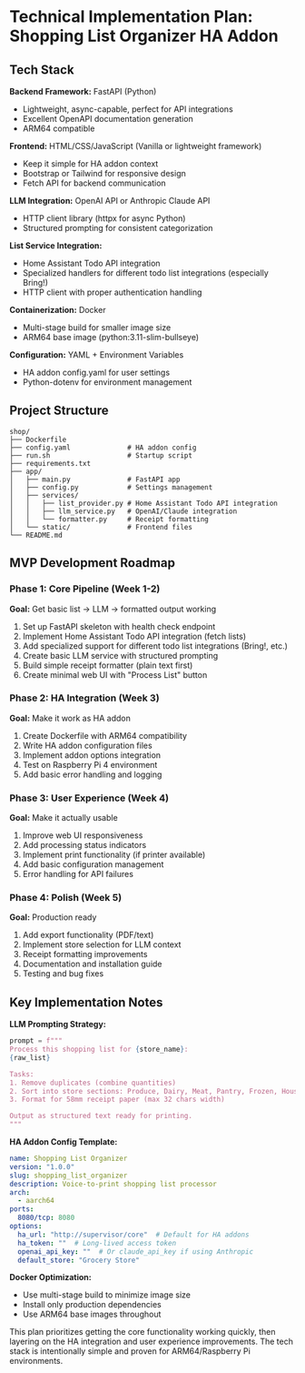 # Technical Implementation Plan: Shopping List Organizer HA Addon

## Tech Stack

**Backend Framework:** FastAPI (Python)
- Lightweight, async-capable, perfect for API integrations
- Excellent OpenAPI documentation generation
- ARM64 compatible

**Frontend:** HTML/CSS/JavaScript (Vanilla or lightweight framework)
- Keep it simple for HA addon context
- Bootstrap or Tailwind for responsive design
- Fetch API for backend communication

**LLM Integration:** OpenAI API or Anthropic Claude API
- HTTP client library (httpx for async Python)
- Structured prompting for consistent categorization

**List Service Integration:** 
- Home Assistant Todo API integration
- Specialized handlers for different todo list integrations (especially Bring!)
- HTTP client with proper authentication handling

**Containerization:** Docker
- Multi-stage build for smaller image size
- ARM64 base image (python:3.11-slim-bullseye)

**Configuration:** YAML + Environment Variables
- HA addon config.yaml for user settings
- Python-dotenv for environment management

## Project Structure
```
shop/
├── Dockerfile
├── config.yaml              # HA addon config
├── run.sh                   # Startup script
├── requirements.txt
├── app/
│   ├── main.py              # FastAPI app
│   ├── config.py            # Settings management
│   ├── services/
│   │   ├── list_provider.py # Home Assistant Todo API integration
│   │   ├── llm_service.py   # OpenAI/Claude integration
│   │   └── formatter.py     # Receipt formatting
│   └── static/              # Frontend files
└── README.md
```

## MVP Development Roadmap

### Phase 1: Core Pipeline (Week 1-2)
**Goal:** Get basic list → LLM → formatted output working
1. Set up FastAPI skeleton with health check endpoint
2. Implement Home Assistant Todo API integration (fetch lists)
3. Add specialized support for different todo list integrations (Bring!, etc.)
4. Create basic LLM service with structured prompting
5. Build simple receipt formatter (plain text first)
6. Create minimal web UI with "Process List" button

### Phase 2: HA Integration (Week 3)
**Goal:** Make it work as HA addon
1. Create Dockerfile with ARM64 compatibility
2. Write HA addon configuration files
3. Implement addon options integration
4. Test on Raspberry Pi 4 environment
5. Add basic error handling and logging

### Phase 3: User Experience (Week 4)
**Goal:** Make it actually usable
1. Improve web UI responsiveness
2. Add processing status indicators
3. Implement print functionality (if printer available)
4. Add basic configuration management
5. Error handling for API failures

### Phase 4: Polish (Week 5)
**Goal:** Production ready
1. Add export functionality (PDF/text)
2. Implement store selection for LLM context
3. Receipt formatting improvements
4. Documentation and installation guide
5. Testing and bug fixes

## Key Implementation Notes

**LLM Prompting Strategy:**
```python
prompt = f"""
Process this shopping list for {store_name}:
{raw_list}

Tasks:
1. Remove duplicates (combine quantities)
2. Sort into store sections: Produce, Dairy, Meat, Pantry, Frozen, Household
3. Format for 58mm receipt paper (max 32 chars width)

Output as structured text ready for printing.
"""
```

**HA Addon Config Template:**
```yaml
name: Shopping List Organizer
version: "1.0.0"
slug: shopping_list_organizer
description: Voice-to-print shopping list processor
arch:
  - aarch64
ports:
  8080/tcp: 8080
options:
  ha_url: "http://supervisor/core"  # Default for HA addons
  ha_token: ""  # Long-lived access token
  openai_api_key: ""  # Or claude_api_key if using Anthropic
  default_store: "Grocery Store"
```

**Docker Optimization:**
- Use multi-stage build to minimize image size
- Install only production dependencies
- Use ARM64 base images throughout

This plan prioritizes getting the core functionality working quickly, then layering on the HA integration and user experience improvements. The tech stack is intentionally simple and proven for ARM64/Raspberry Pi environments.
